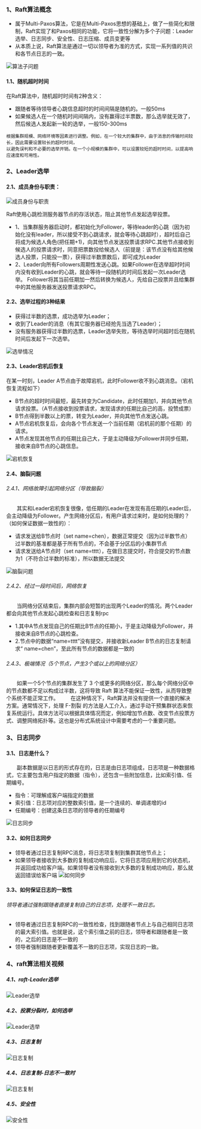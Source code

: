 ### 1、Raft算法概念
* 属于Multi-Paxos算法，它是在Multi-Paxos思想的基础上，做了一些简化和限制，Raft实现了和Paxos相同的功能，它将一致性分解为多个子问题：Leader选举、日志同步、安全性、日志压缩、成员变更等
* 从本质上说，Raft算法是通过一切以领导者为准的方式，实现一系列值的共识和各节点日志的一致。
    
![算法子问题](../../images/rabbitmq/3_qt.png)

#### 1.1、随机超时时间
在Raft算法中，随机超时时间有2种含义：
* 跟随者等待领导者心跳信息超时的时间间隔是随机的。一般50ms
* 如果候选人在一个随机时间间隔内，没有赢得过半票数，那么选举就无效了，然后候选人发起新一轮的选举，一般150-300ms
```cgo
根据集群规模、网络环境等因素进行调整。例如，在一个较大的集群中，由于消息的传输时间较长，因此需要设置较长的超时时间，
以避免误判和不必要的选举开销。在一个小规模的集群中，可以设置较短的超时时间，以提高响应速度和可用性。
```

### 2、Leader选举
#### 2.1、成员身份与职责：
![成员身份与职责](../../images/rabbitmq/3_identity.png)

Raft使用心跳检测服务器节点的存活状态，阻止其他节点发起选举投票。
* 1、当集群服务器启动时，都初始化为Follower，等待leader的心跳（因为初始化没有leader，所以接受不到心跳请求，就会等待心跳超时），超时后自己将成为候选人角色(把任期+1)，向其他节点发送投票请求RPC.其他节点接收到候选人的投票请求时，同意把票数投给候选人（前提是：该节点没有给其他候选人投票，只能投一票），获得过半数票数后，即可成为Leader
* 2、Leader向所有Followers周期性发送心跳。如果Follower在选举超时时间内没有收到Leader的心跳，就会等待一段随机的时间后发起一次Leader选举。
Follower将其当前任期加一然后转换为候选人，先给自己投票并且给集群中的其他服务器发送投票请求RPC。

#### 2.2、选举过程的3种结果
* 获得过半数的选票，成功选举为Leader；
* 收到了Leader的消息（有其它服务器已经抢先当选了Leader）；
* 没有服务器获得过半数的选票，Leader选举失败，等待选举时间超时后在随机时间后发起下一次选举。

![选举情况](../../images/rabbitmq/3_select.png)

#### 2.3、Leader宕机后恢复
在某一时刻，Leader A节点由于故障宕机，此时Follower收不到心跳消息。（宕机恢复流程如下）
* B节点的超时时间最短，最先转变为Candidate，此时任期加1，并向其他节点请求投票。（A节点接收到投票请求，发现请求的任期比自己的高，投赞成票）
* B节点得到半数以上的票，转变为Leader，并向其他节点发送心跳。
* A节点宕机恢复后，会向各个节点发送一个当前任期（宕机前的那个任期）的请求。
* A节点发现其他节点的任期比自己大，于是主动降级为Follower并同步任期，接收来自B节点的心跳信息。

![宕机恢复](../../images/rabbitmq/3_recovery.png)

#### 2.4、脑裂问题
###### 2.4.1、网络故障引起网络分区（导致脑裂）
　　其实和Leader宕机恢复很像，低任期的Leader在发现有高任期的Leader后，会主动降级为Follower。产生网络分区后，有用户请求过来时，是如何处理的？（如何保证数据一致性的）：
* 请求发送给B节点时（set name=chen），数据正常提交（因为过半数节点）过半数的基准都是基于所有节点的，不会基于分区后的小集群节点
* 请求发送给A节点时（set name=tttt），在做日志提交时，符合提交的节点数为1（不符合过半数的标准），所以数据无法提交

![脑裂问题](../../images/rabbitmq/3_partition.png)

###### 2.4.2、经过一段时间后，网络恢复
　　当网络分区结束后，集群内部会短暂的出现两个Leader的情况。两个Leader都会向其他节点发起心跳检查和日志复制rpc
* 1.其中A节点发现自己的任期比B节点的任期小，于是主动降级为Follower，并接收来自B节点的心跳检查。
* 2.节点中的数据“name=tttt”没有提交，并接收新Leader B节点的日志复制请求“ name=chen”，至此所有节点的数据都是一致的


###### 2.4.3、极端情况（5个节点，产生3个或以上的网络分区）
　　如果一个5个节点的集群发生了 3 个或更多的网络分区，那么每个网络分区中的节点数都不足以构成过半数，这将导致 Raft 算法不能保证一致性，从而导致整个系统不能正常工作。
　　在这种情况下，Raft算法并没有提供一个直接的解决方案。通常情况下，处理 F-割裂 的方法是人工介入，通过手动干预集群状态来恢复系统运行。具体方法可以根据具体情况而定，例如增加节点数、改变节点投票方式、调整网络拓扑等。这也是分布式系统设计中需要考虑的一个重要问题。


### 3、日志同步
#### 3.1、日志是什么？
　　副本数据是以日志的形式存在的，日志是由日志项组成，日志项是一种数据格式，它主要包含用户指定的数据（指令），还包含一些附加信息，比如索引值、任期编号。
* 指令：可理解成客户端指定的数据
* 索引值：日志项对应的整数索引值，是一个连续的、单调递增的id
* 任期编号：创建这条日志项的领导者的任期编号

![日志同步](../../images/rabbitmq/3_log.png)

#### 3.2、如何日志同步
* 领导者通过日志复制RPC消息，将日志项复制到集群其他节点上；
* 如果领导者接收到大多数的复制成功响应后，它将日志项应用到它的状态机，并返回成功给客户端。如果领导者没有接收到大多数的复制成功响应，那么就返回错误给客户端
![如何同步](../../images/rabbitmq/3_sync_log.png)


#### 3.3、如何保证日志的一致性
###### 领导者通过强制跟随者直接复制自己的日志项，处理不一致日志。
* 领导者通过日志复制RPC的一致性检查，找到跟随者节点上与自己相同日志项的最大索引值。也就是说，这个索引值之前的日志，领导者和跟随者是一致的，之后的日志是不一致的
* 领导者强制跟随者更新覆盖不一致的日志项，实现日志的一致。

### 4、raft算法相关视频
##### 4.1、raft-Leader选举
![Leader选举](../../images/rabbitmq/3_raft1.gif)

##### 4.2、投票分裂时，如何选举
![Leader选举](../../images/rabbitmq/3_raft2.gif)

##### 4.3、日志复制
![日志复制](../../images/rabbitmq/3_raft3.gif)

##### 4.4、日志复制-日志不一致时
![日志复制](../../images/rabbitmq/3_raft4.gif)

##### 4.5、安全性
![安全性](../../images/rabbitmq/3_raft5.gif)